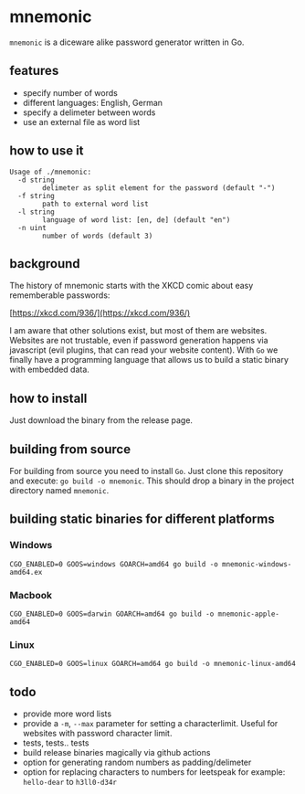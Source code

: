 # mnemonic
`mnemonic` is a diceware alike password generator written in Go.

## features

* specify number of words
* different languages: English, German
* specify a delimeter between words
* use an external file as word list

## how to use it

```
Usage of ./mnemonic:
  -d string
        delimeter as split element for the password (default "-")
  -f string
        path to external word list
  -l string
        language of word list: [en, de] (default "en")
  -n uint
        number of words (default 3)
```

## background
The history of mnemonic starts with the XKCD comic about easy rememberable passwords:

[https://xkcd.com/936/](https://xkcd.com/936/)

I am aware that other solutions exist, but most of them are websites.
Websites are not trustable, even if password generation happens via javascript (evil plugins, that can read your website content).
With `Go` we finally have a programming language that allows us to build a static binary with embedded data.

## how to install
Just download the binary from the release page.

## building from source
For building from source you need to install `Go`.
Just clone this repository and execute: `go build -o mnemonic`.
This should drop a binary in the project directory named `mnemonic`.

## building static binaries for different platforms

### Windows

`CGO_ENABLED=0 GOOS=windows GOARCH=amd64 go build -o mnemonic-windows-amd64.ex`

### Macbook

`CGO_ENABLED=0 GOOS=darwin GOARCH=amd64 go build -o mnemonic-apple-amd64`

### Linux

`CGO_ENABLED=0 GOOS=linux GOARCH=amd64 go build -o mnemonic-linux-amd64`

## todo

* provide more word lists
* provide a `-m`, `--max` parameter for setting a characterlimit. Useful for websites with password character limit.
* tests, tests.. tests
* build release binaries magically via github actions
* option for generating random numbers as padding/delimeter
* option for replacing characters to numbers for leetspeak for example: `hello-dear` to `h3ll0-d34r`
